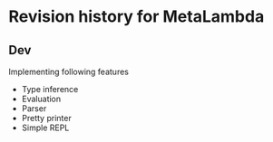 # Revision history for MetaLambda

## Dev
Implementing following features
* Type inference
* Evaluation
* Parser
* Pretty printer
* Simple REPL
